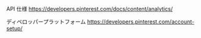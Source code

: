API 仕様
https://developers.pinterest.com/docs/content/analytics/

ディペロッパープラットフォーム
https://developers.pinterest.com/account-setup/
